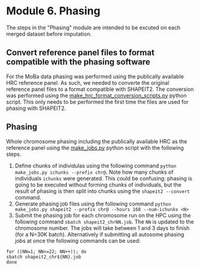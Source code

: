 # Module 6. Phasing

The steps in the &quot;Phasing&quot; module are intended to be excuted on each merged dataset before imputation.

## Convert reference panel files to format compatible with the phasing software
For the MoBa data phasing was performed using the publically available HRC reference panel. As such, we needed to converte the original reference panel files to a format compatible with SHAPEIT2. The conversion was performed using the [make_hrc_format_conversion_scripts.py](https://github.com/psychgen/MoBaPsychGen-QC-pipeline/blob/main/scripts/qc_modules/make_hrc_format_conversion_scripts.py) python script. This only needs to be performed the first time the files are used for phasing with SHAPEIT2.

## Phasing
Whole chromosome phasing including the publically available HRC as the reference panel using the [make_jobs.py](https://github.com/psychgen/MoBaPsychGen-QC-pipeline/blob/main/scripts/qc_modules/make_jobs.py) python script with the following steps.
1. Define chunks of individulas using the following command ``python make_jobs.py ichunks --prefix chr@``.
Note how many chunks of individuals `ichunks` were generated. This could be confusing: phasing is going to be executed without forming chunks of individuals, but the result of phasing is then split into chunks using the `shapeit2 --convert` command.
2. Generate phasing job files using the following command ``python make_jobs.py shapeit2 --prefix chr@ --hours 168 --num-ichunks <N>``
3. Submit the phasing job for each chromosome run on the HPC using the following command ``sbatch shapeit2_chrNN.job``. The `NN` is updated to the chromosome number. The jobs will take between 1 and 3 days to finish (for a N=30K batch). Alternatively if submitting all autosome phasing jobs at once the following commands can be used:
```
for ((NN=1; NN<=22; NN++)); do
sbatch shapeit2_chr${NN}.job  
done
```
